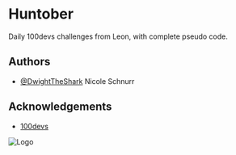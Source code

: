 
# Huntober
Daily 100devs challenges from Leon, with complete pseudo code.
## Authors

- [@DwightTheShark](https://www.github.com/DwightTheShark) Nicole Schnurr


## Acknowledgements

 - [100devs](https://leonnoel.com/100devs/)
 


![Logo](https://pbs.twimg.com/card_img/1577003735292661761/iaXeVQiQ?format=png&name=360x360)

